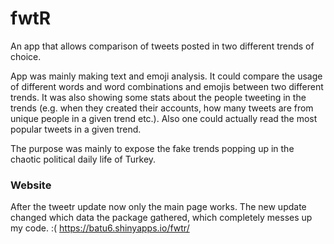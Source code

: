# fwtR
An app that allows comparison of tweets posted in two different trends of choice. 

App was mainly making text and emoji analysis. It could compare the usage of different words and word combinations and emojis between two different trends. It was also showing some stats about the people tweeting in the trends (e.g. when they created their accounts, how many tweets are from unique people in a given trend etc.). Also one could actually read the most popular tweets in a given trend. 

The purpose was mainly to expose the fake trends popping up in the chaotic political daily life of Turkey.

### Website

After the tweetr update now only the main page works. The new update changed which data the package gathered, which completely messes up my code. :(
https://batu6.shinyapps.io/fwtr/
